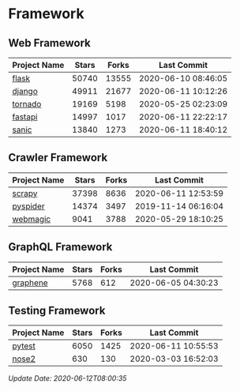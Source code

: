 # Framework

## Web Framework

| Project Name | Stars | Forks | Last Commit |
| ------------ | ----- | ----- | ----------- |
| [flask](https://github.com/pallets/flask) | 50740 | 13555 | 2020-06-10 08:46:05 |
| [django](https://github.com/django/django) | 49911 | 21677 | 2020-06-11 10:12:26 |
| [tornado](https://github.com/tornadoweb/tornado) | 19169 | 5198 | 2020-05-25 02:23:09 |
| [fastapi](https://github.com/tiangolo/fastapi) | 14997 | 1017 | 2020-06-11 22:22:17 |
| [sanic](https://github.com/huge-success/sanic) | 13840 | 1273 | 2020-06-11 18:40:12 |

## Crawler Framework

| Project Name | Stars | Forks | Last Commit |
| ------------ | ----- | ----- | ----------- |
| [scrapy](https://github.com/scrapy/scrapy) | 37398 | 8636 | 2020-06-11 12:53:59 |
| [pyspider](https://github.com/binux/pyspider) | 14374 | 3497 | 2019-11-14 06:16:04 |
| [webmagic](https://github.com/code4craft/webmagic) | 9041 | 3788 | 2020-05-29 18:10:25 |

## GraphQL Framework

| Project Name | Stars | Forks | Last Commit |
| ------------ | ----- | ----- | ----------- |
| [graphene](https://github.com/graphql-python/graphene) | 5768 | 612 | 2020-06-05 04:30:23 |

## Testing Framework

| Project Name | Stars | Forks | Last Commit |
| ------------ | ----- | ----- | ----------- |
| [pytest](https://github.com/pytest-dev/pytest) | 6050 | 1425 | 2020-06-11 10:55:53 |
| [nose2](https://github.com/nose-devs/nose2) | 630 | 130 | 2020-03-03 16:52:03 |

*Update Date: 2020-06-12T08:00:35*